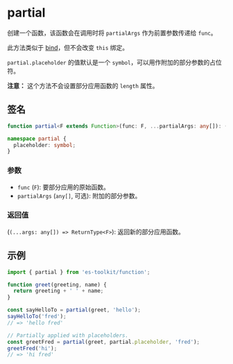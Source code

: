 # partial

创建一个函数，该函数会在调用时将 `partialArgs` 作为前置参数传递给 `func`。

此方法类似于 [bind](../compat/function/bind.md)，但不会改变 `this` 绑定。

`partial.placeholder` 的值默认是一个 `symbol`，可以用作附加的部分参数的占位符。

**注意：** 这个方法不会设置部分应用函数的 `length` 属性。

## 签名

```typescript
function partial<F extends Function>(func: F, ...partialArgs: any[]): (...args: any[]) => ReturnType<F>;

namespace partial {
  placeholder: symbol;
}
```

### 参数

- `func` (`F`): 要部分应用的原始函数。
- `partialArgs` (`any[]`, 可选): 附加的部分参数。

### 返回值

(`(...args: any[]) => ReturnType<F>`): 返回新的部分应用函数。

## 示例

```typescript
import { partial } from 'es-toolkit/function';

function greet(greeting, name) {
  return greeting + ' ' + name;
}

const sayHelloTo = partial(greet, 'hello');
sayHelloTo('fred');
// => 'hello fred'

// Partially applied with placeholders.
const greetFred = partial(greet, partial.placeholder, 'fred');
greetFred('hi');
// => 'hi fred'
```
